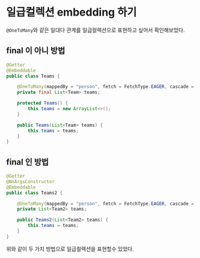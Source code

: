 # 일급컬렉션 embedding 하기
`@OneToMany`와 같은 일대다 관계를 일급컬렉션으로 표현하고 싶어서 확인해보았다.

## final 이 아니 방법
```java
@Getter
@Embeddable
public class Teams {

    @OneToMany(mappedBy = "person", fetch = FetchType.EAGER, cascade = CascadeType.ALL, orphanRemoval = true)
    private final List<Team> teams;

    protected Teams() {
        this.teams = new ArrayList<>();
    }

    public Teams(List<Team> teams) {
        this.teams = teams;
    }
}

```

## final 인 방법
```java
@Getter
@NoArgsConstructor
@Embeddable
public class Teams2 {

    @OneToMany(mappedBy = "person", fetch = FetchType.EAGER, cascade = CascadeType.ALL, orphanRemoval = true)
    private List<Team2> teams;

    public Teams2(List<Team2> teams) {
        this.teams = teams;
    }
}
```

위와 같이 두 가지 방법으로 일급컬렉션을 표현할수 있었다.
